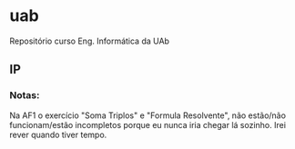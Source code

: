 # uab
Repositório curso Eng. Informática da UAb

## IP

### Notas:

Na AF1 o exercício "Soma Triplos" e "Formula Resolvente", não estão/não funcionam/estão incompletos porque eu nunca iria chegar lá sozinho.
Irei rever quando tiver tempo.
